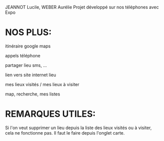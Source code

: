 JEANNOT Lucile, WEBER Aurélie
Projet développé sur nos téléphones avec Expo


# NOS PLUS:

itinéraire google maps

appels téléphone

partager lieu sms, ...

lien vers site internet lieu

mes lieux visités / mes lieux à visiter 

map, recherche, mes listes


# REMARQUES UTILES:

Si l'on veut supprimer un lieu depuis la liste des lieux visités ou à visiter, cela ne fonctionne pas. Il faut le faire depuis l'onglet carte.




